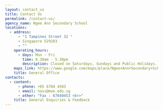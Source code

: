 ```yaml
---
layout: contact_us
title: Contact Us
permalink: /contact-us/
agency_name: Ngee Ann Secondary School
locations:
  - address:
      - "1 Tampines Street 32 "
      - Singapore 529283
      - ""
    operating_hours:
      - days: Mon - Fri
        time: 8.30am - 5.30pm
        description: Closed on Saturdays, Sundays and Public Holidays.
    maps_link: https://www.google.com/maps/place/Ngee+Ann+Secondary+School/@1.3540477,103.9558598,18z/data=!4m2!3m1!1s0x0:0xb306dfd8338628a6
    title: General Office
contacts:
  - content:
      - phone: +65 6784 4583
      - email: nass@moe.edu.sg
      - other: "Fax : 67840453 <br>"
    title: General Enquiries & Feedback
---
```

